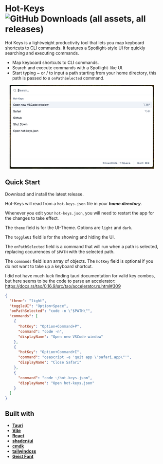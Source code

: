 # Hot-Keys ![GitHub Downloads (all assets, all releases)](https://img.shields.io/github/downloads/hayesbarber/hot-keys-v2/total)

Hot Keys is a lightweight productivity tool that lets you map keyboard shortcuts to CLI commands. It features a Spotlight-style UI for quickly searching and executing commands.

- Map keyboard shortcuts to CLI commands.
- Search and execute commands with a Spotlight-like UI.
- Start typing ~ or / to input a path starting from your home directory, this path is passed to a `onPathSelected` command.

<p align="center">
  <img src="src/assets/ui-image.png" alt="UI" height="275px"/>
</p>

## Quick Start

Download and install the latest release.

Hot-Keys will read from a `hot-keys.json` file in your **_home directory_**.

Whenever you edit your `hot-keys.json`, you will need to restart the app for the changes to take effect.

The `theme` field is for the UI-Theme. Options are `light` and `dark`.

The `toggleUI` field is for the showing and hiding the UI.

The `onPathSelected` field is a command that will run when a path is selected, replacing occurrences of `$PATH` with the selected path.

The `commands` field is an array of objects. The `hotKey` field is optional if you do not want to take up a keyboard shortcut.

I did not have much luck finding tauri documentation for valid key combos, but here seems to be the code to parse an accelerator: https://docs.rs/tao/0.16.9/src/tao/accelerator.rs.html#309

```json
{
  "theme": "light",
  "toggleUI": "Option+Space",
  "onPathSelected": "code -n \"$PATH\"",
  "commands": [
    {
      "hotKey": "Option+Command+P",
      "command": "code -n",
      "displayName": "Open new VSCode window"
    },
    {
      "hotKey": "Option+Command+I",
      "command": "osascript -e 'quit app \"safari.app\"'",
      "displayName": "Close Safari"
    },
    {
      "command": "code ~/hot-keys.json",
      "displayName": "Open hot-keys.json"
    }
  ]
}
```

## Built with

- [**Tauri**](https://tauri.app)
- [**Vite**](https://vitejs.dev)
- [**React**](https://react.dev)
- [**shadcn/ui**](https://ui.shadcn.com)
- [**cmdk**](https://github.com/pacocoursey/cmdk)
- [**tailwindcss**](https://tailwindcss.com)
- [**Geist Font**](https://github.com/vercel/geist-font/blob/main/LICENSE.txt)
